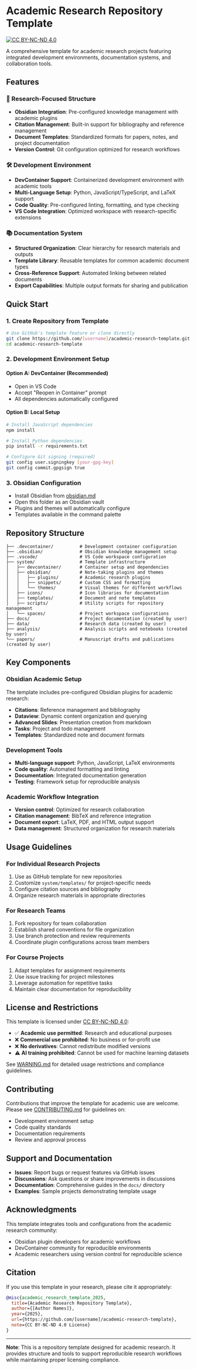 # Academic Research Repository Template

[![CC BY-NC-ND 4.0][cc-by-nc-nd-shield]][cc-by-nc-nd]

A comprehensive template for academic research projects featuring integrated development environments, documentation systems, and collaboration tools.

## Features

### 🔬 Research-Focused Structure
- **Obsidian Integration**: Pre-configured knowledge management with academic plugins
- **Citation Management**: Built-in support for bibliography and reference management
- **Document Templates**: Standardized formats for papers, notes, and project documentation
- **Version Control**: Git configuration optimized for research workflows

### 🛠️ Development Environment
- **DevContainer Support**: Containerized development environment with academic tools
- **Multi-Language Setup**: Python, JavaScript/TypeScript, and LaTeX support
- **Code Quality**: Pre-configured linting, formatting, and type checking
- **VS Code Integration**: Optimized workspace with research-specific extensions

### 📚 Documentation System
- **Structured Organization**: Clear hierarchy for research materials and outputs
- **Template Library**: Reusable templates for common academic document types
- **Cross-Reference Support**: Automated linking between related documents
- **Export Capabilities**: Multiple output formats for sharing and publication

## Quick Start

### 1. Create Repository from Template
```bash
# Use GitHub's template feature or clone directly
git clone https://github.com/[username]/academic-research-template.git
cd academic-research-template
```

### 2. Development Environment Setup

#### Option A: DevContainer (Recommended)
- Open in VS Code
- Accept "Reopen in Container" prompt
- All dependencies automatically configured

#### Option B: Local Setup
```bash
# Install JavaScript dependencies
npm install

# Install Python dependencies
pip install -r requirements.txt

# Configure Git signing (required)
git config user.signingkey [your-gpg-key]
git config commit.gpgsign true
```

### 3. Obsidian Configuration
- Install Obsidian from [obsidian.md](https://obsidian.md)
- Open this folder as an Obsidian vault
- Plugins and themes will automatically configure
- Templates available in the command palette

## Repository Structure

```
├── .devcontainer/          # Development container configuration
├── .obsidian/              # Obsidian knowledge management setup
├── .vscode/                # VS Code workspace configuration
├── system/                 # Template infrastructure
│   ├── devcontainer/       # Container setup and dependencies
│   ├── obsidian/           # Note-taking plugins and themes
│   │   ├── plugins/        # Academic research plugins
│   │   ├── snippets/       # Custom CSS and formatting
│   │   └── themes/         # Visual themes for different workflows
│   ├── icons/              # Icon libraries for documentation
│   ├── templates/          # Document and note templates
│   ├── scripts/            # Utility scripts for repository management
│   └── spaces/             # Project workspace configurations
├── docs/                   # Project documentation (created by user)
├── data/                   # Research data (created by user)
├── analysis/               # Analysis scripts and notebooks (created by user)
└── papers/                 # Manuscript drafts and publications (created by user)
```

## Key Components

### Obsidian Academic Setup
The template includes pre-configured Obsidian plugins for academic research:

- **Citations**: Reference management and bibliography
- **Dataview**: Dynamic content organization and querying
- **Advanced Slides**: Presentation creation from markdown
- **Tasks**: Project and todo management
- **Templates**: Standardized note and document formats

### Development Tools
- **Multi-language support**: Python, JavaScript, LaTeX environments
- **Code quality**: Automated formatting and linting
- **Documentation**: Integrated documentation generation
- **Testing**: Framework setup for reproducible analysis

### Academic Workflow Integration
- **Version control**: Optimized for research collaboration
- **Citation management**: BibTeX and reference integration
- **Document export**: LaTeX, PDF, and HTML output support
- **Data management**: Structured organization for research materials

## Usage Guidelines

### For Individual Research Projects
1. Use as GitHub template for new repositories
2. Customize `system/templates/` for project-specific needs
3. Configure citation sources and bibliography
4. Organize research materials in appropriate directories

### For Research Teams
1. Fork repository for team collaboration
2. Establish shared conventions for file organization
3. Use branch protection and review requirements
4. Coordinate plugin configurations across team members

### For Course Projects
1. Adapt templates for assignment requirements
2. Use issue tracking for project milestones
3. Leverage automation for repetitive tasks
4. Maintain clear documentation for reproducibility

## License and Restrictions

This template is licensed under [CC BY-NC-ND 4.0](http://creativecommons.org/licenses/by-nc-nd/4.0/):

- ✅ **Academic use permitted**: Research and educational purposes
- ❌ **Commercial use prohibited**: No business or for-profit use
- ❌ **No derivatives**: Cannot redistribute modified versions
- ⚠️ **AI training prohibited**: Cannot be used for machine learning datasets

See [WARNING.md](WARNING.md) for detailed usage restrictions and compliance guidelines.

## Contributing

Contributions that improve the template for academic use are welcome. Please see [CONTRIBUTING.md](CONTRIBUTING.md) for guidelines on:

- Development environment setup
- Code quality standards
- Documentation requirements
- Review and approval process

## Support and Documentation

- **Issues**: Report bugs or request features via GitHub issues
- **Discussions**: Ask questions or share improvements in discussions
- **Documentation**: Comprehensive guides in the `docs/` directory
- **Examples**: Sample projects demonstrating template usage

## Acknowledgments

This template integrates tools and configurations from the academic research community:
- Obsidian plugin developers for academic workflows
- DevContainer community for reproducible environments
- Academic researchers using version control for reproducible science

## Citation

If you use this template in your research, please cite it appropriately:

```bibtex
@misc{academic_research_template_2025,
  title={Academic Research Repository Template},
  author={[Author Names]},
  year={2025},
  url={https://github.com/[username]/academic-research-template},
  note={CC BY-NC-ND 4.0 License}
}
```

---

**Note**: This is a repository template designed for academic research. It provides structure and tools to support reproducible research workflows while maintaining proper licensing compliance.

[cc-by-nc-nd]: http://creativecommons.org/licenses/by-nc-nd/4.0/
[cc-by-nc-nd-shield]: https://img.shields.io/badge/License-CC%20BY--NC--ND%204.0-lightgrey.svg
